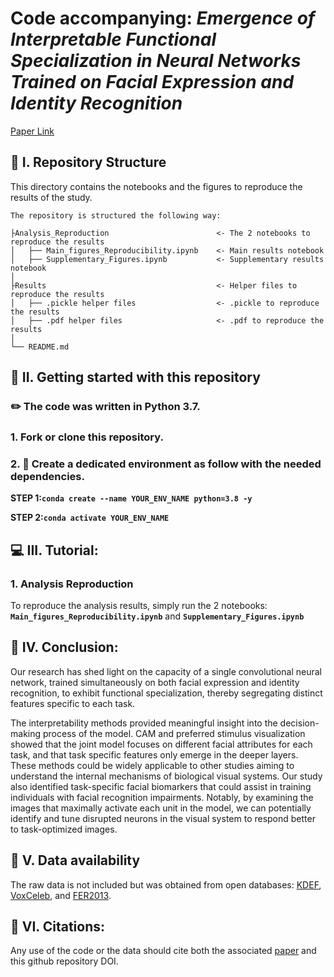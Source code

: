 # Code accompanying: *Emergence of Interpretable Functional Specialization in Neural Networks Trained on Facial Expression and Identity Recognition*

[Paper Link](https://icml-compbio.github.io/2023/papers/WCBICML2023_paper40.pdf)
 
## 📂 I. Repository Structure

This directory contains the notebooks and the figures to reproduce the results of the study.

```
The repository is structured the following way:

├Analysis_Reproduction                        <- The 2 notebooks to reproduce the results
│   ├── Main_figures_Reproducibility.ipynb    <- Main results notebook
│   ├── Supplementary_Figures.ipynb           <- Supplementary results notebook
│
├Results                                      <- Helper files to reproduce the results
│   ├── .pickle helper files                  <- .pickle to reproduce the results
│   ├── .pdf helper files                     <- .pdf to reproduce the results
│
└── README.md

```
## 🚀 II. Getting started with this repository

### ✏️ The code was written in Python 3.7.

### 1. Fork or clone this repository.

### 2. 🔨 Create a dedicated environment as follow with the needed dependencies.

**STEP 1:`conda create --name YOUR_ENV_NAME python=3.8 -y`**

**STEP 2:`conda activate YOUR_ENV_NAME`**

## 💻 III. Tutorial:

### 1. Analysis Reproduction
To reproduce the analysis results, simply run the 2 notebooks: **`Main_figures_Reproducibility.ipynb`** and **`Supplementary_Figures.ipynb`**

## 📗 IV. Conclusion:
Our research has shed light on the capacity of a single convolutional neural network, trained simultaneously on both facial expression and identity recognition, to exhibit functional specialization, thereby segregating distinct features specific to each task.

The interpretability methods provided meaningful insight into the decision-making process of the model. CAM and preferred stimulus visualization showed that the joint model focuses on different facial attributes for each task, and that task specific features only emerge in the deeper layers. These methods could be widely applicable to other studies aiming to understand the internal mechanisms of biological visual systems. Our study also identified task-specific facial biomarkers that could assist in training individuals with facial recognition impairments. Notably, by examining the images that maximally activate each unit in the model, we can potentially identify and tune disrupted neurons in the visual system to respond better to task-optimized images.
## 💾 V. Data availability
The raw data is not included but was obtained from open databases: [KDEF](https://kdef.se/), [VoxCeleb](https://www.robots.ox.ac.uk/~vgg/data/voxceleb/), and [FER2013](https://www.kaggle.com/datasets/msambare/fer2013).
## 📌 VI. Citations:
Any use of the code or the data should cite both the associated [paper](https://icml-compbio.github.io/2023/papers/WCBICML2023_paper40.pdf) and this github repository DOI.
